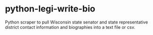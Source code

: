 # python-legi-write-bio

Python scraper to pull Wisconsin state senator and state representative district contact information and biographies into a text file or csv.